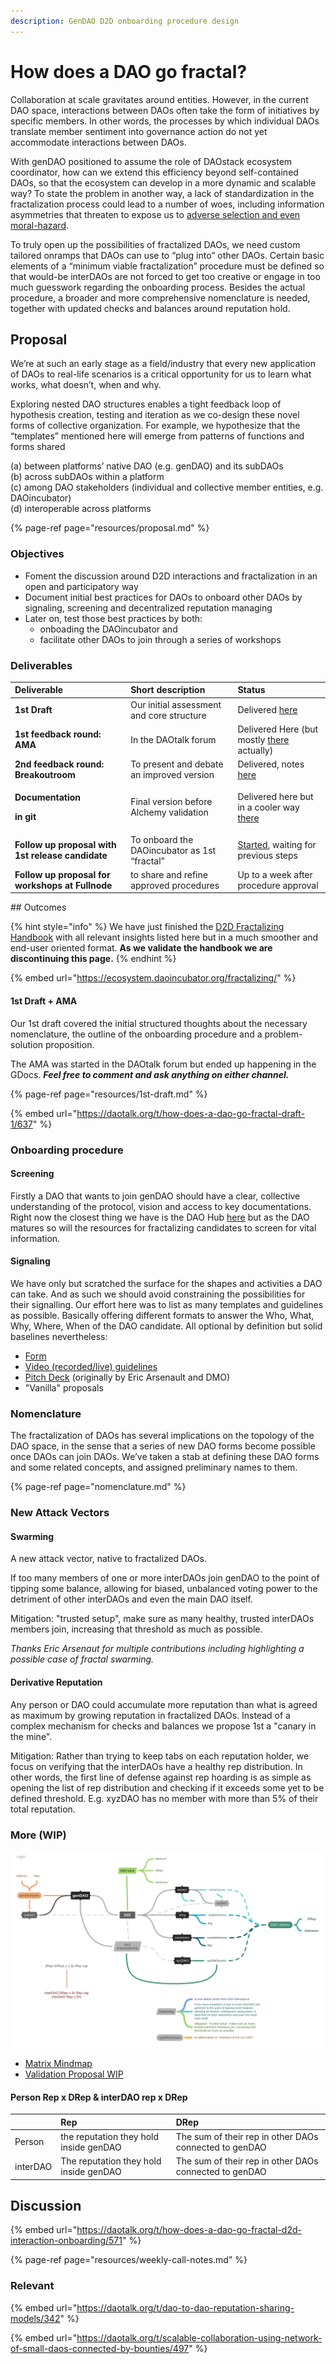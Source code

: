 ```yaml
---
description: GenDAO D2D onboarding procedure design
---
```


# How does a DAO go fractal?

Collaboration at scale gravitates around entities.  However, in the current DAO space, interactions between DAOs often take the form of initiatives by specific members.  In other words, the processes by which individual DAOs translate member sentiment into governance action do not yet accommodate interactions between DAOs.  

With genDAO positioned to assume the role of DAOstack ecosystem coordinator, how can we extend this efficiency beyond self-contained DAOs, so that the ecosystem can develop in a more dynamic and scalable way?  To state the problem in another way, a lack of standardization in the fractalization process could lead to a number of woes, including information asymmetries that threaten to expose us to [adverse selection and even moral-hazard](https://www.investopedia.com/ask/answers/042415/what-difference-between-moral-hazard-and-adverse-selection.asp).  

To truly open up the possibilities of fractalized DAOs, we need custom tailored onramps that DAOs can use to “plug into” other DAOs.  Certain basic elements of a “minimum viable fractalization” procedure must be defined so that would-be interDAOs are not forced to get too creative or engage in too much guesswork regarding the onboarding process. Besides the actual procedure, a broader and more comprehensive nomenclature is needed, together with updated checks and balances around reputation hold.

## Proposal

We’re at such an early stage as a field/industry that every new application of DAOs to real-life scenarios is a critical opportunity for us to learn what works, what doesn’t, when and why.

Exploring nested DAO structures enables a tight feedback loop of hypothesis creation, testing and iteration as we co-design these novel forms of collective organization. For example, we hypothesize that the “templates” mentioned here will emerge from patterns of functions and forms shared 

\(a\) between platforms’ native DAO \(e.g. genDAO\) and its subDAOs   
\(b\) across subDAOs within a platform   
\(c\) among DAO stakeholders \(individual and collective member entities, e.g. DAOincubator\)  
\(d\) interoperable across platforms

{% page-ref page="resources/proposal.md" %}

### Objectives

* Foment the discussion around D2D interactions and fractalization in an open and participatory way
* Document initial best practices for DAOs to onboard other DAOs by signaling, screening and decentralized reputation managing
* Later on, test those best practices by both:
  * onboading the DAOincubator and
  * facilitate other DAOs to join through a series of workshops

### Deliverables

<table>
  <thead>
    <tr>
      <th style="text-align:left"><b>Deliverable</b>
      </th>
      <th style="text-align:left"><b>Short description</b>
      </th>
      <th style="text-align:left"><b>Status</b>
      </th>
    </tr>
  </thead>
  <tbody>
    <tr>
      <td style="text-align:left"><b>1st Draft</b>
        <br />
      </td>
      <td style="text-align:left">Our initial assessment and core structure</td>
      <td style="text-align:left">Delivered <a href="https://docs.google.com/document/d/18-OnkV5yI_OSiubcO_b0JWY_jJsweb00bnCAPotkoSA/edit?usp=sharing">here</a>
      </td>
    </tr>
    <tr>
      <td style="text-align:left"><b>1st feedback round: AMA </b>
        <br />
      </td>
      <td style="text-align:left">In the DAOtalk forum</td>
      <td style="text-align:left">Delivered Here (but mostly <a href="https://docs.google.com/document/d/18-OnkV5yI_OSiubcO_b0JWY_jJsweb00bnCAPotkoSA/edit?usp=sharing">there</a> actually)</td>
    </tr>
    <tr>
      <td style="text-align:left"><b>2nd feedback round: Breakoutroom</b>
      </td>
      <td style="text-align:left">To present and debate an improved version</td>
      <td style="text-align:left">Delivered, notes <a href="https://docs.google.com/document/d/1ANNI1ogpOSJ96PQtvU7KDM8fbGS8EoGp5eS6SHh0TY8/edit?usp=sharing">here</a>
      </td>
    </tr>
    <tr>
      <td style="text-align:left">
        <p><b>Documentation</b>
        </p>
        <p><b>in git</b>
        </p>
      </td>
      <td style="text-align:left">Final version before Alchemy validation</td>
      <td style="text-align:left">Delivered here but in a cooler way <a href="https://ecosystem.daoincubator.org/fractalizing/">there</a>
      </td>
    </tr>
    <tr>
      <td style="text-align:left"><b>Follow up proposal with 1st release candidate</b>
        <br />
      </td>
      <td style="text-align:left">To onboard the DAOincubator as 1st &#x201C;fractal&#x201D;</td>
      <td style="text-align:left"><a href="https://docs.google.com/document/d/1ZflxQz_VqDDAKk4UoXSMobEAme7N2H2t6Yo_jxoaAdM/edit?usp=sharing">Started</a>,
        waiting for previous steps</td>
    </tr>
    <tr>
      <td style="text-align:left"><b>Follow up proposal for workshops at Fullnode</b>
      </td>
      <td style="text-align:left">to share and refine approved procedures</td>
      <td style="text-align:left">Up to a week after procedure approval</td>
    </tr>
  </tbody>
</table>## Outcomes

{% hint style="info" %}
We have just finished the [D2D Fractalizing Handbook](https://ecosystem.daoincubator.org/fractalizing/) with all relevant insights listed here but in a much smoother and end-user oriented format. **As we validate the handbook we are discontinuing this page.**
{% endhint %}

{% embed url="https://ecosystem.daoincubator.org/fractalizing/" %}

#### 1st Draft + AMA

Our 1st draft covered the initial structured thoughts about the necessary nomenclature, the outline of the onboarding procedure and a problem-solution proposition.

The AMA was started in the DAOtalk forum but ended up happening in the GDocs. _**Feel free to comment and ask anything on either channel.**_

{% page-ref page="resources/1st-draft.md" %}

{% embed url="https://daotalk.org/t/how-does-a-dao-go-fractal-draft-1/637" %}

### Onboarding procedure

#### Screening

Firstly a DAO that wants to join genDAO should have a clear, collective understanding of the protocol, vision and access to key documentations. Right now the closest thing we have is the DAO Hub [here](https://hub.gendao.org/) but as the DAO matures so will the resources for fractalizing candidates to screen for vital information.

#### Signaling

We have only but scratched the surface for the shapes and activities a DAO can take. And as such we should avoid constraining the possibilities for their signalling. Our effort here was to list as many templates and guidelines as possible. Basically offering different formats to answer the Who, What, Why, Where, When of the DAO candidate. All optional by definition but solid baselines nevertheless:

* [Form](https://forms.gle/Z3RvttUzzi9CtfLy8)
* [Video \(recorded/live\) guidelines](https://docs.google.com/document/d/1oilPFlKq13So82LxYouvmoiNNVH1VE7rKfwCsaTLyLA/edit?usp=sharing)
* [Pitch Deck](https://docs.google.com/presentation/d/1_4nQIFb4fxnbV4r49ctkurgOxD5rgzj5gZBCtFPEdlc/edit?usp=sharing) \(originally by Eric Arsenault and DMO\)
* "Vanilla" proposals

### Nomenclature

The fractalization of DAOs has several implications on the topology of the DAO space, in the sense that a series of new DAO forms become possible once DAOs can join DAOs.  We’ve taken a stab at defining these DAO forms and some related concepts, and assigned preliminary names to them.

{% page-ref page="nomenclature.md" %}

### New Attack Vectors

#### Swarming

A new attack vector, native to fractalized DAOs. 

If too many members of one or more interDAOs join genDAO to the point of tipping some balance, allowing for biased, unbalanced voting power to the detriment of other interDAOs and even the main DAO itself.

Mitigation: "trusted setup", make sure as many healthy, trusted interDAOs members join, increasing that threshold as much as possible.

_Thanks Eric Arsenaut for multiple contributions including highlighting a possible case of fractal swarming._

#### Derivative Reputation

Any person or DAO could accumulate more reputation than what is agreed as maximum by growing reputation in fractalized DAOs. Instead of a complex mechanism for checks and balances we propose 1st a "canary in the mine".

Mitigation: Rather than trying to keep tabs on each reputation holder, we focus on verifying that the interDAOs have a healthy rep distribution. In other words, the first line of defense against rep hoarding is as simple as opening the list of rep distribution and checking if it exceeds some yet to be defined threshold. E.g. xyzDAO has no member with more than 5% of their total reputation.

### More \(WIP\)

![](../.gitbook/assets/image%20%282%29.png)

* [Matrix Mindmap](https://coggle.it/diagram/XSY_OwIEZdD-_CGJ/t/-)
* [Validation Proposal WIP](https://docs.google.com/document/d/1ZflxQz_VqDDAKk4UoXSMobEAme7N2H2t6Yo_jxoaAdM/edit?usp=sharing)

#### Person Rep x DRep & interDAO rep x DRep

|  | Rep | DRep |
| :--- | :--- | :--- |
| Person | the reputation they hold inside genDAO | The sum of their rep in other DAOs connected to genDAO |
| interDAO | The reputation they hold inside genDAO | The sum of their rep in other DAOs connected to genDAO |

## Discussion

{% embed url="https://daotalk.org/t/how-does-a-dao-go-fractal-d2d-interaction-onboarding/571" %}

{% page-ref page="resources/weekly-call-notes.md" %}

### Relevant

{% embed url="https://daotalk.org/t/dao-to-dao-reputation-sharing-models/342" %}

{% embed url="https://daotalk.org/t/scalable-collaboration-using-network-of-small-daos-connected-by-bounties/497" %}







